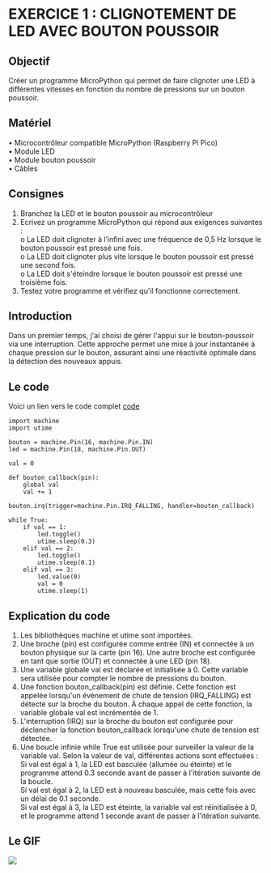 # EXERCICE 1 : CLIGNOTEMENT DE LED AVEC BOUTON POUSSOIR 
## Objectif
Créer un programme MicroPython qui permet de faire clignoter une LED à différentes vitesses en 
fonction du nombre de pressions sur un bouton poussoir.
## Matériel
• Microcontrôleur compatible MicroPython (Raspberry Pi Pico)\
• Module LED\
• Module bouton poussoir\
• Câbles
## Consignes
1. Branchez la LED et le bouton poussoir au microcontrôleur 
2. Ecrivez un programme MicroPython qui répond aux exigences suivantes : \
o La LED doit clignoter à l’infini avec une fréquence de 0,5 Hz lorsque le bouton poussoir 
est pressé une fois.\
o La LED doit clignoter plus vite lorsque le bouton poussoir est pressé une second fois.\
o La LED doit s'éteindre lorsque le bouton poussoir est pressé une troisième fois.
3. Testez votre programme et vérifiez qu'il fonctionne correctement.
## Introduction
Dans un premier temps, j'ai choisi de gérer l'appui sur le bouton-poussoir via une interruption. Cette approche permet une mise à jour instantanée à chaque pression sur le bouton, assurant ainsi une réactivité optimale dans la détection des nouveaux appuis.
## Le code
Voici un lien vers le code complet [code](exercice-1)
```
import machine
import utime

bouton = machine.Pin(16, machine.Pin.IN)
led = machine.Pin(18, machine.Pin.OUT)

val = 0

def bouton_callback(pin):
    global val
    val += 1

bouton.irq(trigger=machine.Pin.IRQ_FALLING, handler=bouton_callback)

while True:
    if val == 1:
        led.toggle()
        utime.sleep(0.3)
    elif val == 2:
        led.toggle()
        utime.sleep(0.1)
    elif val == 3:
        led.value(0)
        val = 0
        utime.sleep(1)
```
## Explication du code
1. Les bibliothèques machine et utime sont importées.
2. Une broche (pin) est configurée comme entrée (IN) et connectée à un bouton physique sur la carte (pin 16). Une autre broche est configurée en tant que sortie (OUT) et connectée à une LED (pin 18).
3. Une variable globale val est déclarée et initialisée à 0. Cette variable sera utilisée pour compter le nombre de pressions du bouton.
4. Une fonction bouton_callback(pin) est définie. Cette fonction est appelée lorsqu'un événement de chute de tension (IRQ_FALLING) est détecté sur la broche du bouton. À chaque appel de cette fonction, la variable globale val est incrémentée de 1.
5. L'interruption (IRQ) sur la broche du bouton est configurée pour déclencher la fonction bouton_callback lorsqu'une chute de tension est détectée.
6. Une boucle infinie while True est utilisée pour surveiller la valeur de la variable val. Selon la valeur de val, différentes actions sont effectuées :
\
Si val est égal à 1, la LED est basculée (allumée ou éteinte) et le programme attend 0.3 seconde avant de passer à l'itération suivante de la boucle.
\
Si val est égal à 2, la LED est à nouveau basculée, mais cette fois avec un délai de 0.1 seconde.
\
Si val est égal à 3, la LED est éteinte, la variable val est réinitialisée à 0, et le programme attend 1 seconde avant de passer à l'itération suivante.
## Le GIF
![](https://github.com/hepl-decraye/smartcities/blob/main/gifled.gif)
